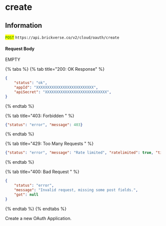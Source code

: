 # create

## Information

<mark style="color:green;">`POST`</mark> `https://api.brickverse.co/v2/cloud/oauth/create`

#### Request Body

EMPTY

{% tabs %}
{% tab title="200: OK Response" %}
```json
{
    "status": "ok",
    "appId": "XXXXXXXXXXXXXXXXXXXXXXXXXX",
    "apiSecret": "XXXXXXXXXXXXXXXXXXXXXXXXXXXX",
}
```
{% endtab %}

{% tab title="403: Forbidden " %}
```json
{"status": "error", "message": 403}
```
{% endtab %}

{% tab title="429: Too Many Requests " %}
```json
{"status": "error", "message": "Rate limited", "ratelimited": true, "time": "seconds_string"}
```
{% endtab %}

{% tab title="400: Bad Request " %}
```json
{
    "status": "error",
    "message": "Invalid request, missing some post fields.",
    "got": null
}
```
{% endtab %}
{% endtabs %}

Create a new OAuth Application.
